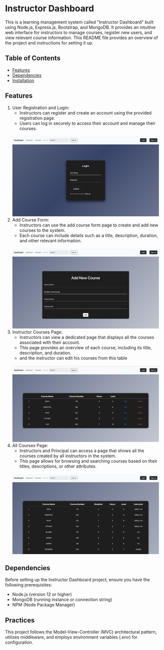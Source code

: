 <h1>Instructor Dashboard</h1>

<p>This is a learning management system called "Instructor Dashboard" built using Node.js, Express.js, Bootstrap, and MongoDB. It provides an intuitive web interface for instructors to manage courses, register new users, and view relevant course information. This README file provides an overview of the project and instructions for setting it up.</p>

<h2>Table of Contents</h2>

<ul>
  <li><a href="#features">Features</a></li>
  <li><a href="#prerequisites">Dependencies</a></li>
  <li><a href="#installation">Installation</a></li>
 
</ul>

<h2>Features</h2>

<ol>
  <li>User Registration and Login:
    <ul>
      <li>Instructors can register and create an account using the provided registration page.</li>
      <li>Users can log in securely to access their account and manage their courses.</li>
    </ul>
 
  </li>
  <br>
   <img src="./images2/2.png"> <br>
  <li>Add Course Form:
    <ul>
      <li>Instructors can use the add course form page to create and add new courses to the system.</li>
      <li>Each course can include details such as a title, description, duration, and other relevant information.</li>
    </ul>
  </li>
 <br> <img src="./images2/4.png"> <br>

  <li>Instructor Courses Page:
    <ul>
      <li>Instructors can view a dedicated page that displays all the courses associated with their account.</li>
      <li>This page provides an overview of each course, including its title, description, and duration.</li>
      <li> and the instructor can edit his courses from this table
    </ul>
  </li>
<br> <img src="./images2/6.png"> <br>
  <li>All Courses Page:
    <ul>
      <li>Instructors and Principal can access a page that shows all the courses created by all instructors in the system.</li>
      <li>This page allows for browsing and searching courses based on their titles, descriptions, or other attributes.</li>
    </ul>
  </li>
  <br> <img src="./images2/1.png"> <br>

</ol>

<h2>Dependencies</h2>

<p>Before setting up the Instructor Dashboard project, ensure you have the following prerequisites:</p>

<ul>
  <li>Node.js (version 12 or higher)</li>
  <li>MongoDB (running instance or connection string)</li>
  <li>NPM (Node Package Manager)</li>
</ul>
<h2>Practices</h2>

<p>
This project follows the Model-View-Controller (MVC) architectural pattern, utilizes middleware, and employs environment variables (.env) for configuration.</p>




